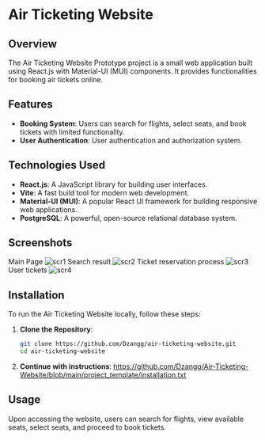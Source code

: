 # Air Ticketing Website

## Overview

The Air Ticketing Website Prototype project is a small web application built using React.js with Material-UI (MUI) components. It provides functionalities for booking air tickets online.

## Features

- **Booking System**: Users can search for flights, select seats, and book tickets with limited functionality.
- **User Authentication**: User authentication and authorization system.

## Technologies Used

- **React.js**: A JavaScript library for building user interfaces.
- **Vite**: A fast build tool for modern web development.
- **Material-UI (MUI)**: A popular React UI framework for building responsive web applications.
- **PostgreSQL**: A powerful, open-source relational database system.


## Screenshots

Main Page
![scr1](https://github.com/Dzangg/IO-Project/assets/79015072/4e4d1526-7013-4ceb-a173-e96fbc25867c)
Search result
![scr2](https://github.com/Dzangg/IO-Project/assets/79015072/d3f24a90-c52a-4e9e-ad73-9ae9991dac6e)
Ticket reservation process
![scr3](https://github.com/Dzangg/IO-Project/assets/79015072/a463421c-ec2c-4825-b0d3-862e5a00aca9)
User tickets
![scr4](https://github.com/Dzangg/IO-Project/assets/79015072/ad7bcbbf-416c-4f5b-a9ad-b9e34d5dee03)

## Installation

To run the Air Ticketing Website locally, follow these steps:

1. **Clone the Repository**:
   ```bash
   git clone https://github.com/Dzangg/air-ticketing-website.git
   cd air-ticketing-website
   ```
2. **Continue with instructions**:
https://github.com/Dzangg/Air-Ticketing-Website/blob/main/project_template/installation.txt

## Usage
Upon accessing the website, users can search for flights, view available seats, select seats, and proceed to book tickets.
